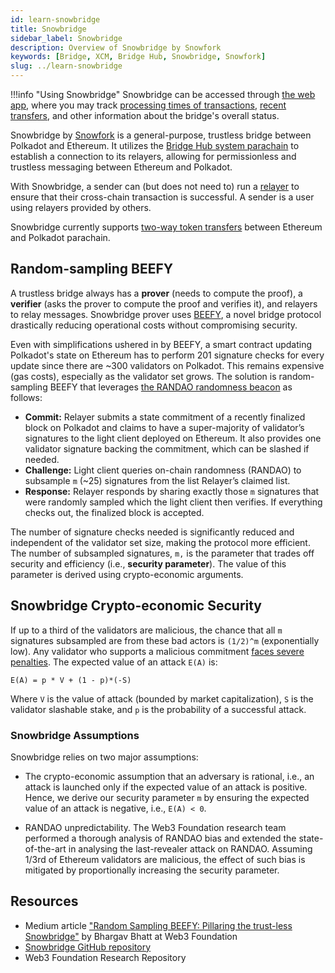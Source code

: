 ```yaml
---
id: learn-snowbridge
title: Snowbridge
sidebar_label: Snowbridge
description: Overview of Snowbridge by Snowfork
keywords: [Bridge, XCM, Bridge Hub, Snowbridge, Snowfork]
slug: ../learn-snowbridge
---
```


!!!info "Using Snowbridge"
    Snowbridge can be accessed through [the web app](https://app.snowbridge.network/), where you may track [processing times of transactions](https://app.snowbridge.network/status), [recent transfers](https://app.snowbridge.network/history), and other information about the bridge's overall status.

Snowbridge by [Snowfork](https://snowfork.com/) is a general-purpose, trustless bridge between
Polkadot and Ethereum. It utilizes the
[Bridge Hub system parachain](./learn-system-chains.md#bridge-hub) to establish a connection to its
relayers, allowing for permissionless and trustless messaging between Ethereum and Polkadot.

With Snowbridge, a sender can (but does not need to) run a
[relayer](https://docs.snowbridge.network/architecture/relayers) to ensure that their cross-chain
transaction is successful. A sender is a user using relayers provided by others.

Snowbridge currently supports
[two-way token transfers](https://docs.snowbridge.network/applications/token-transfers) between
Ethereum and Polkadot parachain.

## Random-sampling BEEFY

A trustless bridge always has a **prover** (needs to compute the proof), a **verifier** (asks the
prover to compute the proof and verifies it), and relayers to relay messages. Snowbridge prover uses
[BEEFY](./learn-consensus.md#bridging-beefy), a novel bridge protocol drastically reducing
operational costs without compromising security.

Even with simplifications ushered in by BEEFY, a smart contract updating Polkadot's state on
Ethereum has to perform 201 signature checks for every update since there are ~300 validators on
Polkadot. This remains expensive (gas costs), especially as the validator set grows. The solution is
random-sampling BEEFY that leverages
[the RANDAO randomness beacon](https://eth2book.info/capella/part2/building_blocks/randomness/) as
follows:

- **Commit:** Relayer submits a state commitment of a recently finalized block on Polkadot and
  claims to have a super-majority of validator’s signatures to the light client deployed on
  Ethereum. It also provides one validator signature backing the commitment, which can be slashed if
  needed.
- **Challenge:** Light client queries on-chain randomness (RANDAO) to subsample `m` (~25) signatures
  from the list Relayer’s claimed list.
- **Response:** Relayer responds by sharing exactly those `m` signatures that were randomly sampled
  which the light client then verifies. If everything checks out, the finalized block is accepted.

The number of signature checks needed is significantly reduced and independent of the validator set
size, making the protocol more efficient. The number of subsampled signatures, `m,` is the parameter
that trades off security and efficiency (i.e., **security parameter**). The value of this parameter
is derived using crypto-economic arguments.

## Snowbridge Crypto-economic Security

If up to a third of the validators are malicious, the chance that all `m` signatures subsampled are
from these bad actors is `(1/2)^m` (exponentially low). Any validator who supports a malicious
commitment [faces severe penalties](./learn-offenses.md). The expected value of an attack `E(A)` is:

```
E(A) = p * V + (1 - p)*(-S)
```

Where `V` is the value of attack (bounded by market capitalization), `S` is the validator slashable
stake, and `p` is the probability of a successful attack.

### Snowbridge Assumptions

Snowbridge relies on two major assumptions:

- The crypto-economic assumption that an adversary is rational, i.e., an attack is launched only if
  the expected value of an attack is positive. Hence, we derive our security parameter `m` by
  ensuring the expected value of an attack is negative, i.e., `E(A) < 0`.

- RANDAO unpredictability. The Web3 Foundation research team performed a thorough analysis of RANDAO
  bias and extended the state-of-the-art in analysing the last-revealer attack on RANDAO. Assuming
  1/3rd of Ethereum validators are malicious, the effect of such bias is mitigated by proportionally
  increasing the security parameter.

## Resources

- Medium article
  ["Random Sampling BEEFY: Pillaring the trust-less Snowbridge"](https://medium.com/@bhargav_22496/18a43a2cba9b)
  by Bhargav Bhatt at Web3 Foundation
- [Snowbridge GitHub repository](https://github.com/Snowfork/snowbridge)
- Web3 Foundation Research Repository
